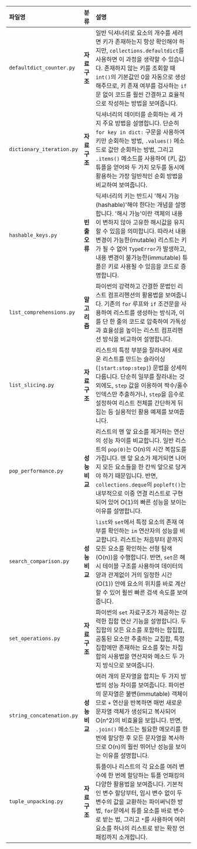 | 파일명 | 분류 | 설명 |
| :--- | :--- | :--- |
| `defaultdict_counter.py` | **자료구조** | 일반 딕셔너리로 요소의 개수를 세려면 키가 존재하는지 항상 확인해야 하지만, `collections.defaultdict`를 사용하면 이 과정을 생략할 수 있습니다. 존재하지 않는 키를 조회할 때 `int()`의 기본값인 0을 자동으로 생성해주므로, 키 존재 여부를 검사하는 `if`문 없이 코드를 훨씬 간결하고 효율적으로 작성하는 방법을 보여줍니다. |
| `dictionary_iteration.py` | **자료구조** | 딕셔너리의 데이터를 순회하는 세 가지 주요 방법을 설명합니다. 단순히 `for key in dict:` 구문을 사용하여 키만 순회하는 방법, `.values()` 메소드로 값만 순회하는 방법, 그리고 `.items()` 메소드를 사용하여 (키, 값) 튜플을 얻어와 두 가지 모두를 동시에 활용하는 가장 일반적인 순회 방법을 비교하여 보여줍니다. |
| `hashable_keys.py` | **빈출오류** | 딕셔너리의 키는 반드시 '해시 가능(hashable)'해야 한다는 개념을 설명합니다. '해시 가능'이란 객체의 내용이 변하지 않아 고유한 해시값을 유지할 수 있음을 의미합니다. 따라서 내용 변경이 가능한(mutable) 리스트는 키가 될 수 없어 `TypeError`가 발생하고, 내용 변경이 불가능한(immutable) 튜플은 키로 사용될 수 있음을 코드로 증명합니다. |
| `list_comprehensions.py` | **알고리즘** | 파이썬의 강력하고 간결한 문법인 리스트 컴프리헨션의 활용법을 보여줍니다. 기존의 `for` 루프와 `if` 조건문을 사용하여 리스트를 생성하는 방식과, 이를 단 한 줄의 코드로 압축하여 가독성과 효율성을 높이는 리스트 컴프리헨션 방식을 비교하여 설명합니다. |
| `list_slicing.py` | **자료구조** | 리스트의 특정 부분을 잘라내어 새로운 리스트를 만드는 슬라이싱(`[start:stop:step]`) 문법을 상세히 다룹니다. 단순히 일부를 잘라내는 것 외에도, `step` 값을 이용하여 짝수/홀수 인덱스만 추출하거나, `step`을 음수로 설정하여 리스트 전체를 간단하게 뒤집는 등 실용적인 활용 예제를 보여줍니다. |
| `pop_performance.py` | **성능비교** | 리스트의 맨 앞 요소를 제거하는 연산의 성능 차이를 비교합니다. 일반 리스트의 `pop(0)`는 O(n)의 시간 복잡도를 가집니다. 맨 앞 요소가 제거되면 나머지 모든 요소들을 한 칸씩 앞으로 당겨야 하기 때문입니다. 반면, `collections.deque`의 `popleft()`는 내부적으로 이중 연결 리스트로 구현되어 있어 O(1)의 빠른 성능을 보이는 이유를 설명합니다. |
| `search_comparison.py` | **성능비교** | `list`와 `set`에서 특정 요소의 존재 여부를 확인하는 `in` 연산자의 성능을 비교합니다. 리스트는 처음부터 끝까지 모든 요소를 확인하는 선형 탐색(O(n))을 수행합니다. 반면, `set`은 해시 테이블 구조를 사용하여 데이터의 양과 관계없이 거의 일정한 시간(O(1)) 안에 요소의 위치를 바로 계산할 수 있어 훨씬 빠른 검색 속도를 보여줍니다. |
| `set_operations.py` | **자료구조** | 파이썬의 `set` 자료구조가 제공하는 강력한 집합 연산 기능을 설명합니다. 두 집합의 모든 요소를 포함하는 합집합,공통된 요소만 추출하는 교집합, 특정 집합에만 존재하는 요소를 찾는 차집합의 사용법을 연산자와 메소드 두 가지 방식으로 보여줍니다. |
| `string_concatenation.py` | **성능비교** | 여러 개의 문자열을 합치는 두 가지 방법의 성능 차이를 보여줍니다. 파이썬의 문자열은 불변(immutable) 객체이므로 `+` 연산을 반복하면 매번 새로운 문자열 객체가 생성되고 복사되어 O(n^2)의 비효율을 보입니다. 반면, `.join()` 메소드는 필요한 메모리를 한 번에 할당한 후 모든 문자열을 복사하므로 O(n)의 훨씬 뛰어난 성능을 보이는 이유를 설명합니다. |
| `tuple_unpacking.py` | **자료구조** | 튜플이나 리스트의 각 요소를 여러 변수에 한 번에 할당하는 튜플 언패킹의 다양한 활용법을 보여줍니다. 기본적인 변수 할당부터, 임시 변수 없이 두 변수의 값을 교환하는 파이써닉한 방법, `for`문에서 튜플 요소를 바로 변수로 받는 법, 그리고 `*`를 사용하여 여러 요소를 하나의 리스트로 받는 확장 언패킹까지 소개합니다. |
